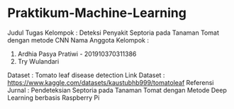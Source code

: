 # Praktikum-Machine-Learning

Judul Tugas Kelompok : Deteksi Penyakit Septoria pada Tanaman Tomat dengan metode CNN
Nama Anggota Kelompok : 
1. Ardhia Pasya Pratiwi - 201910370311386
2. Try Wulandari

Dataset : Tomato leaf disease detection 
Link Dataset : https://www.kaggle.com/datasets/kaustubhb999/tomatoleaf
Referensi Jurnal : Pendeteksian Septoria pada Tanaman Tomat dengan Metode Deep Learning berbasis Raspberry Pi 
